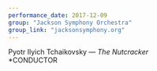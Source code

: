```yaml
---
performance_date: 2017-12-09
group: "Jackson Symphony Orchestra"
group_link: "jacksonsymphony.org"
---
```

Pyotr Ilyich Tchaikovsky  — _The Nutcracker_<br/>
*CONDUCTOR

